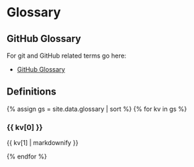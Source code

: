 <!-- Example data like: https://gist.github.com/ThoMo/fb3cb24dc8d14a53af97 -->

# Glossary

## GitHub Glossary 

For git and GitHub related terms go here:

* [GitHub Glossary](https://docs.github.com/en/free-pro-team@latest/github/getting-started-with-github/github-glossary)

## Definitions
{% assign gs = site.data.glossary | sort %}
{% for kv in gs %}
### {{ kv[0] }} 

{{ kv[1] | markdownify }} 

{% endfor %}
